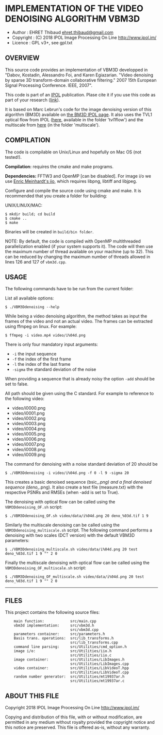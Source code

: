 IMPLEMENTATION OF THE VIDEO DENOISING ALGORITHM VBM3D
=====================================================

* Author    : EHRET Thibaud <ehret.thibaud@gmail.com>
* Copyright : (C) 2018 IPOL Image Processing On Line http://www.ipol.im/
* Licence   : GPL v3+, see gpl.txt

OVERVIEW
--------

This source code provides an implementation of VBM3D developped in "Dabov, Kostadin,
Alessandro Foi, and Karen Egiazarian. "Video denoising by sparse 3D transform-domain
collaborative filtering." 2007 15th European Signal Processing Conference. IEEE, 2007".

This code is part of an [IPOL](http://www.ipol.im/) publication. Plase cite it
if you use this code as part of your research ([link](https://www.ipol.im/pub/art/2021/340/)).

It is based on Marc Lebrun's code for the image denoising version of this algorithm (BM3D)
available on [the BM3D IPOL page](http://www.ipol.im/pub/art/2012/l-bm3d/).
It also uses the TVL1 optical flow from IPOL ([here](http://www.ipol.im/pub/art/2013/26/), available 
in the folder 'tvl1flow') and the multiscale from [here](https://github.com/npd/multiscaler)
(in the folder 'multiscale').

COMPILATION
-----------

The code is compilable on Unix/Linux and hopefully on Mac OS (not tested!). 

**Compilation:** requires the cmake and make programs.

**Dependencies:** FFTW3 and OpenMP [can be disabled]. 
For image i/o we use [Enric Meinhardt's iio](https://github.com/mnhrdt/iio),
which requires libpng, libtiff and libjpeg.
 
Configure and compile the source code using cmake and make.  It is recommended
that you create a folder for building:

UNIX/LINUX/MAC:
```
$ mkdir build; cd build
$ cmake ..
$ make
```

Binaries will be created in `build/bin folder`.

NOTE: By default, the code is compiled with OpenMP multithreaded
parallelization enabled (if your system supports it). 
The code will then use the maximum number of thread available on your machine (up to 32). 
This can be reduced by changing the maximum number of threads allowed in lines 126 and 127 
of `vbm3d.cpp`.

USAGE
-----

The following commands have to be run from the current folder:

List all available options:</br>
```
$ ./VBM3Ddenoising --help
```

While being a video denoising algorithm, the method takes as input the frames of the video 
and not an actual video. The frames can be extracted using ffmpeg on linux. For example: 
```
$ ffmpeg -i video.mp4 video/i%04d.png
```

There is only four mandatory input arguments:
* `-i` the input sequence
* `-f` the index of the first frame
* `-l` the index of the last frame
* `-sigma` the standard deviation of the noise

When providing a sequence that is already noisy the option `-add` should be set to false.

All path should be given using the C standard. For example to reference to the following video:
* video/i0000.png
* video/i0001.png
* video/i0002.png
* video/i0003.png
* video/i0004.png
* video/i0005.png
* video/i0006.png
* video/i0007.png
* video/i0008.png
* video/i0009.png

The command for denoising with a noise standard deviation of 20 should be 
```
$ ./VBM3Ddenoising -i video/i%04d.png -f 0 -l 9 -sigma 20
```

This creates a basic denoised sequence (bsic_*.png) and a final denoised sequence (deno_*.png).
It also create a text file (measure.txt) with the respective PSNRs and RMSEs (when -add is set to True).

The denoising with optical flow can be called using the `VBM3Ddenoising_OF.sh` script:
```
$ ./VBM3Ddenoising_OF.sh video/data/i%04d.png 20 deno_%03d.tif 1 9
```

Similarly the multiscale denoising can be called using the `VBM3Ddenoising_multiscale.sh` script. The following
command performs a denoising with two scales (DCT version) with the default VBM3D parameters: 
```
$ ./VBM3Ddenoising_multiscale.sh video/data/i%04d.png 20 test deno_%03d.tif 1 9 "" 2 0
```

Finally the multiscale denoising with optical flow can be called using the `VBM3Ddenoising_OF_multiscale.sh` script:
```
$ ./VBM3Ddenoising_OF_multiscale.sh video/data/i%04d.png 20 test deno_%03d.tif 1 9 "" 2 0
```
-----

FILES
-----

This project contains the following source files:
```
	main function:            src/main.cpp
	vbm3d implementation:     src/vbm3d.h
	                          src/vbm3d.cpp
	parameters container:     src/parameters.h
	Basis trans. operations:  src/lib_transforms.h
	                          src/lib_transforms.cpp
	command line parsing:     src/Utilities/cmd_option.h
	image i/o:                src/Utilities/iio.h
	                          src/Utilities/iio.c
	image container:          src/Utilities/LibImages.h
	                          src/Utilities/LibImages.cpp
	video container:          src/Utilities/LibVideoT.hpp
	                          src/Utilities/LibVideoT.cpp
	random number generator:  src/Utilities/mt19937ar.h
	                          src/Utilities/mt19937ar.c
```

ABOUT THIS FILE
---------------

Copyright 2018 IPOL Image Processing On Line http://www.ipol.im/

Copying and distribution of this file, with or without modification,
are permitted in any medium without royalty provided the copyright
notice and this notice are preserved.  This file is offered as-is,
without any warranty.
